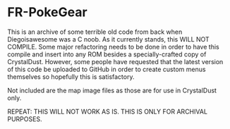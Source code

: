 FR-PokeGear
===============

This is an archive of some terrible old code from back when Diegoisawesome was a C noob. As it currently stands, this WILL NOT COMPILE. Some major refactoring needs to be done in order to have this compile and insert into any ROM besides a specially-crafted copy of CrystalDust. However, some people have requested that the latest version of this code be uploaded to GitHub in order to create custom menus themselves so hopefully this is satisfactory.

Not included are the map image files as those are for use in CrystalDust only.

REPEAT: THIS WILL NOT WORK AS IS. THIS IS ONLY FOR ARCHIVAL PURPOSES.

